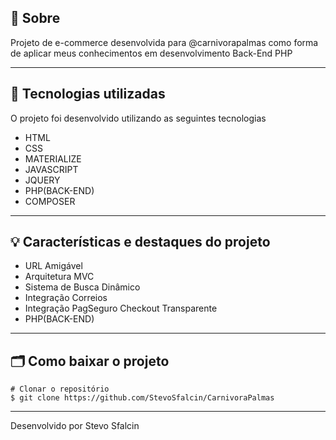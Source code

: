## 🔖 Sobre

Projeto de e-commerce desenvolvida para @carnivorapalmas como forma de aplicar meus conhecimentos em desenvolvimento Back-End PHP 

---

## 🚀 Tecnologias utilizadas

O projeto foi desenvolvido utilizando as seguintes tecnologias

- HTML
- CSS
- MATERIALIZE
- JAVASCRIPT
- JQUERY
- PHP(BACK-END)
- COMPOSER

---

## 💡 Características e destaques do projeto

- URL Amigável
- Arquitetura MVC
- Sistema de Busca Dinâmico
- Integração Correios 
- Integração PagSeguro Checkout Transparente
- PHP(BACK-END)

---

## 🗂 Como baixar o projeto

    # Clonar o repositório
    $ git clone https://github.com/StevoSfalcin/CarnivoraPalmas

---

Desenvolvido por Stevo Sfalcin